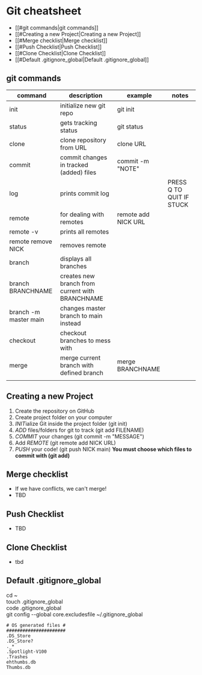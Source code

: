 # **Git  cheatsheet**

- [[#git commands|git commands]]
- [[#Creating a new Project|Creating a new Project]]
- [[#Merge checklist|Merge checklist]]
- [[#Push Checklist|Push Checklist]]
- [[#Clone Checklist|Clone Checklist]]
- [[#Default .gitignore_global|Default .gitignore_global]]

## git commands

| command               | description                                     | example             | notes                    |
| --------------------- | ----------------------------------------------- | ------------------- | ------------------------ |
| init                  | initialize new git repo                         | git init            |                          |
| status                | gets tracking status                            | git status          |                          |
| clone                 | clone repository from URL                       | clone URL           |                          |
| commit                | commit changes in tracked (added) files         | commit -m "NOTE"    |                          |
| log                   | prints commit log                               |                     | PRESS Q TO QUIT IF STUCK |
| remote                | for dealing with remotes                        | remote add NICK URL |                          |
| remote -v             | prints all remotes                              |                     |                          |
| remote remove NICK    | removes remote                                  |                     |                          |
| branch                | displays all branches                           |                     |                          |
| branch BRANCHNAME     | creates new branch from current with BRANCHNAME |                     |                          |
| branch -m master main | changes master branch to main instead           |                     |                          |
| checkout              | checkout branches to mess with                  |                     |                          |
| merge                 | merge current branch with defined branch        | merge BRANCHNAME    |                          |
|                       |                                                 |                     |                          |

## Creating a new Project
1. Create the repository on GitHub
2. Create project folder on your computer
3. *INIT*ialize Git inside the project folder (git init)
4. *ADD* files/folders for git to track (git add FILENAME)
5. *COMMIT* your changes (git commit -m "MESSAGE")
6. Add *REMOTE* (git remote add NICK URL)
7. *PUSH* your code! (git push NICK main)
**You must choose which files to commit with (git add)** 

## Merge checklist
* If we have conflicts, we can't merge!
* TBD

## Push Checklist
* TBD

## Clone Checklist
* tbd

## Default .gitignore_global
cd ~ <br>
touch .gitignore_global <br>
code .gitignore_global <br>
git config --global core.excludesfile ~/.gitignore_global <br>

    # OS generated files # 
    ###################### 
    .DS_Store 
    .DS_Store? 
    ._* 
    .Spotlight-V100 
    .Trashes 
    ehthumbs.db 
    Thumbs.db